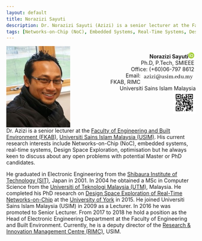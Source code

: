 ```yaml
---
layout: default
title: Norazizi Sayuti
description: Dr. Norazizi Sayuti (Azizi) is a senior lecturer at the Faculty of Engineering and Built Environment, Universiti Sains Islam Malaysia (USIM). His current research interests include Networks-on-Chip (NoC), embedded systems, real-time systems, design space exploration and optimization.
tags: [Networks-on-Chip (NoC), Embedded Systems, Real-Time Systems, Design Space Exploration, Optimization]
---
```


<div>
    <dl>
        <dt><img src="images/me.jpg" width="170" align="left"></dt>
        <dd> 
			<div style="white-space: pre-wrap; text-align: right">
			<b>Norazizi Sayuti</b><a href="https://orcid.org/0000-0002-1926-8491"><img src="images/orcid.gif"></a><span id='badgeCont337311' style='width:26px'><script src='http://labs.researcherid.com/mashlets?el=badgeCont337311&mashlet=badge&showTitle=false&className=a&rid=A-6673-2019&size=small'></script></span> &#10;Ph.D, P.Tech, SMIEEE &#10;Office: (+60)06-797 8612 &#10;Email:<img src="images/email.jpg" align="right"> &#10;FKAB, RIMC &#10;Universiti Sains Islam Malaysia
			<img src="images/vcard.png" width="60" align="right">
			</div>
		</dd>
    </dl>     	
</div>

<p style="clear: both;"></p>
			
Dr. Azizi is a senior lecturer at the [Faculty of Engineering and Built Environment (FKAB)](http://fkab.usim.edu.my), [Universiti Sains Islam Malaysia (USIM)](http://usim.edu.my). His current research interests include Networks-on-Chip (NoC), embedded systems, real-time systems, Design Space Exploration, optimisation but he always keen to discuss about any open problems with potential Master or PhD candidates.

He graduated in Electronic Engineering from the [Shibaura Institute of Technology (SIT)](http://www.shibaura-it.ac.jp/en), Japan in 2001. In 2004 he obtained a MSc in Computer Science from the [Universiti of Teknologi Malaysia (UTM)](http://kl.utm.my/), Malaysia. He completed his PhD research on [Design Space Exploration of Real-Time Networks-on-Chip](http://etheses.whiterose.ac.uk/8963/) at the [University of York](http://york.ac.uk) in 2015. He joined Universiti Sains Islam Malaysia (USIM) in 2009 as a Lecturer. In 2016 he was promoted to Senior Lecturer. From 2017 to 2018 he hold a position as the Head of Electronic Engineering Department at the Faculty of Engineering and Built Environment. Currently, he is a deputy director of the [Research & Innovation Management Centre (RIMC)](http://pppi.usim.edu.my/), USIM.

